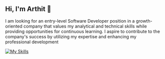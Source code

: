## Hi, I'm Arthit 👋 

I am looking for an entry-level
 Software Developer position in a
 growth-oriented company that
 values my analytical and technical
 skills while providing opportunities
 for continuous learning. I aspire to
 contribute to the company's
 success by utilizing my expertise
 and enhancing my professional
 development

[![My Skills](https://skillicons.dev/icons?i=mysql,mongodb,express,react,nodejs,figma,bootstrap,tailwind,docker&theme=light)](https://skillicons.dev)
